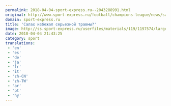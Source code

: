 ```yaml
---
permalink: 2018-04-04-sport-express.ru--2043288991.html
original: http://www.sport-express.ru/football/champions-league/news/salah-izbezhal-sereznoy-travmy-1392484/
domain: sport-express.ru
title: 'Салах избежал серьезной травмы?'
image: http://ss.sport-express.ru/userfiles/materials/119/1197574/large.jpg
date: 2018-04-04 21:43:25
category: sport
translations: 
 - 'en'
 - 'es'
 - 'de'
 - 'ja'
 - 'fr'
 - 'it'
 - 'zh-CN'
 - 'zh-TW'
 - 'ar'
 - 'pt'
 - 'hy'
---
```


